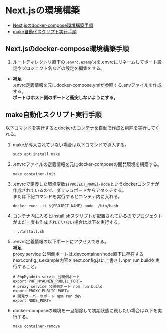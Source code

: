 # Next.jsの環境構築
- [Next.jsのdocker-compose環境構築手順](#nextjsのdocker-compose環境構築手順)
- [make自動化スクリプト実行手順](#make自動化スクリプト実行手順)

## Next.jsのdocker-compose環境構築手順
1. ルートディレクトリ直下の`.envrc.example`を.envrcにリネームしてポート設定やプロジェクト名などの設定を編集をする。<br>
- **補足**<br>
.envrc定義情報を元にdocker-compose.ymlが参照する.envファイルを作成する。<br>
**ポートはホスト側のポートと衝突しないようにする。**<br>
## make自動化スクリプト実行手順
以下コマンドを実行するとdockerのコンテナを自動で作成と削除を実行してくれる。
1. makeが導入されていない場合は以下コマンドで導入する。
    ```
    sudo apt install make
    ```
2. .envrcファイルの定義情報を元にdocker-composeの開発環境を構築する。
	```
    make container-init
	```
3. .envrcで定義した環境変数`${PROJECT_NAME}-node`というdockerコンテナが作成されているので、ダッシュボードからアタッチする。<br> 
または下記コマンドを実行するとコンテナ内に入れる。
	```
	docker exec -it ${PROJECT_NAME}-node  /bin/bash  
	```
4. コンテナ内に入るとinstall.shスクリプトが配置されているのでプロジェクトがまだ一度も作成されていない場合は以下を実行する。
	```
	. ./install.sh
	```
5. .envrc定義情報の以下ポートにアクセスできる。<br>
 **補足**<br>
 proxy service 公開側ポートは.devcontainer/node直下に存在するnext.config.js.example内容をnext.config.jsに上書きしnpm run buildを実行すること。
	```
	# PhpMyadmin servic 公開側ポート
	export PHP_MYADMIN_PUBLIC_PORT=
	# proxy service 公開側ポート npm run build
	export PROXY_PUBLIC_PORT=
	# 開発サーバーのポート npm run dev
	export NODE_PORT=
	```

6. docker-composeの環境を一旦削除して初期状態に戻したい場合は以下を実行する。
    ```
    make container-remove 
    ```
